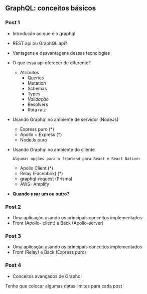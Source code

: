 
## GraphQL: conceitos básicos 

### Post 1

- Introdução ao que é o graphql

- REST api ou GraphQL api?

- Vantagens e desvantagens dessas tecnologias

- O que essa api oferecer de diferente?
    - Atributos
      - Queries
      - Mutation
      - Schemas
      - Types
      - *Validação*
      - Resolvers
      - Rota raiz
      
 - Usando Graphql no ambiente de servidor (NodeJs)
    - Express puro (*)
    - Apollo + Express (*)
    - NodeJs puro
    
 - Usando Graphql no ambiente do cliente
 
       Algumas opções para o frontend para React e React Native:
 
    - Apollo Client (*)
    - Relay (Facebbok) (*)
    - graphql-request (Prisma)
    - AWS- Amplify

* **Quando usar um ou outro?**

### Post 2

- Uma aplicação usando os principais conceitos implementados
- Front (Apollo- client) e Back (Apollo-server)

### Post 3

- Uma aplicação usando os principais conceitos implementados 
- Front (Relay) e Back (Express puro)

### Post 4

- Conceitos avançados de Graphql

Tenho que colocar algumas datas limites para cada post 

